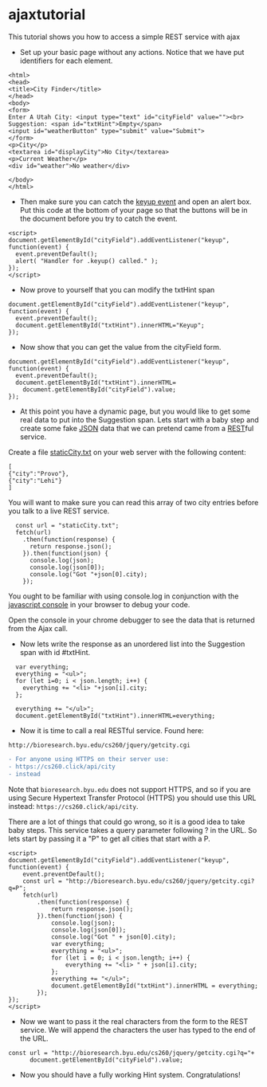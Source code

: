 # ajaxtutorial
This tutorial shows you how to access a simple REST service with ajax
- Set up your basic page without any actions. Notice that we have put identifiers for each element.
```
<html>
<head>
<title>City Finder</title>
</head>
<body>
<form>
Enter A Utah City: <input type="text" id="cityField" value=""><br>
Suggestion: <span id="txtHint">Empty</span>
<input id="weatherButton" type="submit" value="Submit">
</form>
<p>City</p>
<textarea id="displayCity">No City</textarea>
<p>Current Weather</p>
<div id="weather">No weather</div>

</body>
</html>
```

- Then make sure you can catch the <a href="http://api.jquery.com/keyup/">keyup event</a> and open an alert box. Put this code at the bottom of your page so that the buttons will be in the document before you try to catch the event.

```
<script>
document.getElementById("cityField").addEventListener("keyup", function(event) {
  event.preventDefault();
  alert( "Handler for .keyup() called." );
});
</script>
```

- Now prove to yourself that you can modify the txtHint span
```
document.getElementById("cityField").addEventListener("keyup", function(event) {
  event.preventDefault();
  document.getElementById("txtHint").innerHTML="Keyup";
});
```
- Now show that you can get the value from the cityField form.
```
document.getElementById("cityField").addEventListener("keyup", function(event) {
  event.preventDefault();
  document.getElementById("txtHint").innerHTML=
    document.getElementById("cityField").value;
});
```
- At this point you have a dynamic page, but you would like to get some real data to put into the Suggestion span.  Lets start with a baby step and create some fake <a href="http://www.json.org/">JSON</a> data that we can pretend came from a <a href="https://github.com/tfredrich/RestApiTutorial.com/raw/master/media/RESTful%20Best%20Practices-v1_2.pdf">REST</a>ful service.
<p>
Create a file <a href="http://students.cs.byu.edu/~clement/CS360/jquery/staticCity.txt">staticCity.txt</a> on your web server with the following content:

```
[
{"city":"Provo"},
{"city":"Lehi"}
]
```

You will want to make sure you can read this  array of two city entries before you talk to a live REST service.
```
  const url = "staticCity.txt";
  fetch(url)
    .then(function(response) {
      return response.json();
    }).then(function(json) {	
      console.log(json);
      console.log(json[0]);
      console.log("Got "+json[0].city);
    });
```

You ought to be familiar with using console.log in conjunction with the <a href="https://developer.chrome.com/devtools">javascript console</a> in your browser to debug your code.

Open the console in your chrome debugger to see the data that is returned from the Ajax call.

- Now lets write the response as an unordered list into the Suggestion span with id #txtHint.

```
  var everything;
  everything = "<ul>";
  for (let i=0; i < json.length; i++) {
    everything += "<li> "+json[i].city;
  };
    
  everything += "</ul>";
  document.getElementById("txtHint").innerHTML=everything;
```
- Now it is time to call a real RESTful service. Found here:
                                
```
http://bioresearch.byu.edu/cs260/jquery/getcity.cgi
```
```diff
- For anyone using HTTPS on their server use:
- https://cs260.click/api/city
- instead
```
Note that `bioresearch.byu.edu` does not support HTTPS, and so if you are using Secure Hypertext Transfer Protocol (HTTPS) you should use this URL instead: `https://cs260.click/api/city`.
                                
There are a lot of things that could go wrong, so it is a good idea to take baby steps. This service takes a query parameter following ? in the URL.  So lets start by passing it a "P" to get all cities that start with a P.

```
<script>
document.getElementById("cityField").addEventListener("keyup", function(event) {
    event.preventDefault();
    const url = "http://bioresearch.byu.edu/cs260/jquery/getcity.cgi?q=P";
    fetch(url)
        .then(function(response) {
            return response.json();
        }).then(function(json) {
            console.log(json);
            console.log(json[0]);
            console.log("Got " + json[0].city);
            var everything;
            everything = "<ul>";
            for (let i = 0; i < json.length; i++) {
                everything += "<li> " + json[i].city;
            };
            everything += "</ul>";
            document.getElementById("txtHint").innerHTML = everything;
        });
});
</script>
```
- Now we want to pass it the real characters from the form to the REST service.  We will append the characters the user has typed to the end of the URL.

```
const url = "http://bioresearch.byu.edu/cs260/jquery/getcity.cgi?q="+
      document.getElementById("cityField").value;
```

- Now you should have a fully working Hint system.  Congratulations!
</ol>
